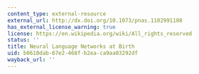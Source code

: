 ```yaml
---
content_type: external-resource
external_url: http://dx.doi.org/10.1073/pnas.1102991108
has_external_license_warning: true
license: https://en.wikipedia.org/wiki/All_rights_reserved
status: ''
title: Neural Language Networks at Birth
uid: b0610dab-67e2-468f-b2ea-ca9aa03292df
wayback_url: ''
---
```

